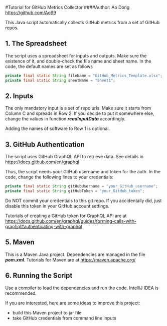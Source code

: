 #Tutorial for GitHub Metrics Collector
####Author: Ao Dong https://github.com/Ao99

This Java script automatically collects GitHub metrics from a set of GitHub repos.

## 1. The Spreadsheet
The script uses a spreadsheet for inputs and outputs. Make sure the existence of it, and double-check the file name and sheet name.
In the code, the default names are set as follows
~~~Java
private final static String fileName = "GitHub_Metrics_Template.xlsx";
private final static String sheetName = "Sheet1";
~~~

## 2. Inputs
The only mandatory input is a set of repo urls. Make sure it starts from Column C and spreads in Row 2. If you decide to put it somewhere else, change the values in function ***readInputData*** accordingly.

Adding the names of software to Row 1 is optional.

## 3. GitHub Authentication
The script uses GitHub GraphQL API to retrieve data. See details in https://docs.github.com/en/graphql

Thus, the script needs your GitHub username and token for the auth. In the code, change the following lines to your credentials:
~~~Java
private final static String gitHubUsername = "your_GitHub_username";
private final static String gitHubToken = "your_GitHub_token";
~~~

Do NOT commit your credentials to this git repo. If you accidentally did, just disable this token in your GitHub account settings.

Tutorials of creating a GitHub token for GraphQL API are at https://docs.github.com/en/graphql/guides/forming-calls-with-graphql#authenticating-with-graphql

## 5. Maven
This is a Maven Java project. Dependencies are managed in the file ***pom.xml***. Tutorials for Maven are at https://maven.apache.org/ 

## 6. Running the Script
Use a compiler to load the dependencies and run the code. IntelliJ IDEA is recommended.

If you are interested, here are some ideas to improve this project:
- build this Maven project to jar file
- take GitHub credentials from command line inputs